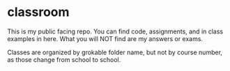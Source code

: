 # classroom
This is my public facing repo.  You can find code, assignments, and in class examples in here.  What you will NOT find are my answers or exams.

Classes are organized by grokable folder name, but not by course number, as those change from school to school.
